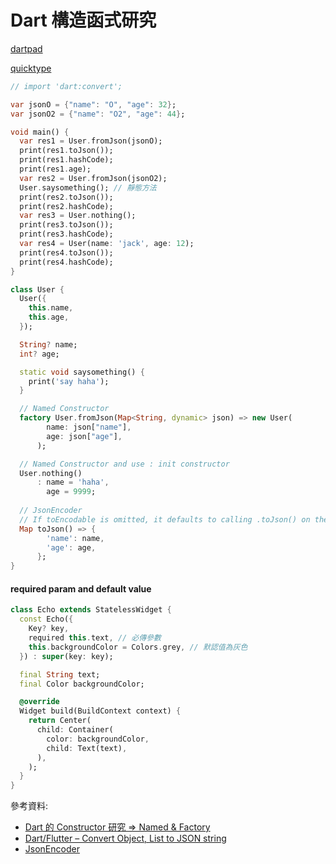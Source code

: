 # Dart 構造函式研究

[dartpad](https://dartpad.dev/)

[quicktype](https://app.quicktype.io/)

```dart
// import 'dart:convert';

var jsonO = {"name": "O", "age": 32};
var jsonO2 = {"name": "O2", "age": 44};

void main() {
  var res1 = User.fromJson(jsonO);
  print(res1.toJson());
  print(res1.hashCode);
  print(res1.age);
  var res2 = User.fromJson(jsonO2);
  User.saysomething(); // 靜態方法
  print(res2.toJson());
  print(res2.hashCode);
  var res3 = User.nothing();
  print(res3.toJson());
  print(res3.hashCode);
  var res4 = User(name: 'jack', age: 12);
  print(res4.toJson());
  print(res4.hashCode);
}

class User {
  User({
    this.name,
    this.age,
  });

  String? name;
  int? age;

  static void saysomething() {
    print('say haha');
  }

  // Named Constructor
  factory User.fromJson(Map<String, dynamic> json) => new User(
        name: json["name"],
        age: json["age"],
      );

  // Named Constructor and use : init constructor
  User.nothing()
      : name = 'haha',
        age = 9999;
        
  // JsonEncoder
  // If toEncodable is omitted, it defaults to calling .toJson() on the object.
  Map toJson() => {
        'name': name,
        'age': age,
      };
}
```


#### required param and default value
```dart
class Echo extends StatelessWidget {
  const Echo({
    Key? key,
    required this.text, // 必傳參數
    this.backgroundColor = Colors.grey, // 默認值為灰色
  }) : super(key: key);

  final String text;
  final Color backgroundColor;

  @override
  Widget build(BuildContext context) {
    return Center(
      child: Container(
        color: backgroundColor,
        child: Text(text),
      ),
    );
  }
}
```

參考資料:
- [Dart 的 Constructor 研究 => Named & Factory](https://www.pigo.idv.tw/archives/1939)
- [Dart/Flutter – Convert Object, List to JSON string](https://bezkoder.com/dart-flutter-convert-object-to-json-string/)
- [JsonEncoder](https://api.dart.dev/stable/2.12.4/dart-convert/JsonEncoder/JsonEncoder.html)
